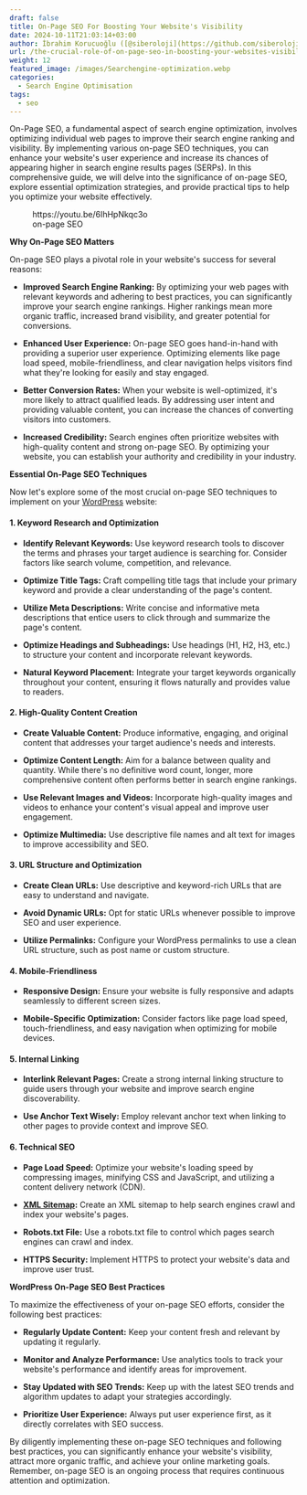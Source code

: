 ```yaml
---
draft: false
title: On-Page SEO For Boosting Your Website's Visibility
date: 2024-10-11T21:03:14+03:00
author: İbrahim Korucuoğlu ([@siberoloji](https://github.com/siberoloji))
url: /the-crucial-role-of-on-page-seo-in-boosting-your-websites-visibility/
weight: 12
featured_image: /images/Searchengine-optimization.webp
categories:
  - Search Engine Optimisation
tags:
  - seo
---
```



On-Page SEO, a fundamental aspect of search engine optimization, involves optimizing individual web pages to improve their search engine ranking and visibility. By implementing various on-page SEO techniques, you can enhance your website's user experience and increase its chances of appearing higher in search engine results pages (SERPs). In this comprehensive guide, we will delve into the significance of on-page SEO, explore essential optimization strategies, and provide practical tips to help you optimize your website effectively.


<!-- wp:embed {"url":"https://youtu.be/6IhHpNkqc3o","type":"video","providerNameSlug":"youtube","responsive":true,"className":"wp-embed-aspect-16-9 wp-has-aspect-ratio"} -->
<figure class="wp-block-embed is-type-video is-provider-youtube wp-block-embed-youtube wp-embed-aspect-16-9 wp-has-aspect-ratio"><div class="wp-block-embed__wrapper">
https://youtu.be/6IhHpNkqc3o
</div><figcaption class="wp-element-caption">on-page SEO</figcaption></figure>
<!-- /wp:embed -->


**Why On-Page SEO Matters**



On-page SEO plays a pivotal role in your website's success for several reasons:


* **Improved Search Engine Ranking:** By optimizing your web pages with relevant keywords and adhering to best practices, you can significantly improve your search engine rankings. Higher rankings mean more organic traffic, increased brand visibility, and greater potential for conversions.

* **Enhanced User Experience:** On-page SEO goes hand-in-hand with providing a superior user experience. Optimizing elements like page load speed, mobile-friendliness, and clear navigation helps visitors find what they're looking for easily and stay engaged.

* **Better Conversion Rates:** When your website is well-optimized, it's more likely to attract qualified leads. By addressing user intent and providing valuable content, you can increase the chances of converting visitors into customers.

* **Increased Credibility:** Search engines often prioritize websites with high-quality content and strong on-page SEO. By optimizing your website, you can establish your authority and credibility in your industry.




**Essential On-Page SEO Techniques**



Now let's explore some of the most crucial on-page SEO techniques to implement on your <a href="https://wordpress.com" target="_blank" rel="noopener" title="">WordPress</a> website:


#### **1. Keyword Research and Optimization**


* **Identify Relevant Keywords:** Use keyword research tools to discover the terms and phrases your target audience is searching for. Consider factors like search volume, competition, and relevance.

* **Optimize Title Tags:** Craft compelling title tags that include your primary keyword and provide a clear understanding of the page's content.

* **Utilize Meta Descriptions:** Write concise and informative meta descriptions that entice users to click through and summarize the page's content.

* **Optimize Headings and Subheadings:** Use headings (H1, H2, H3, etc.) to structure your content and incorporate relevant keywords.

* **Natural Keyword Placement:** Integrate your target keywords organically throughout your content, ensuring it flows naturally and provides value to readers.



#### **2. High-Quality Content Creation**


* **Create Valuable Content:** Produce informative, engaging, and original content that addresses your target audience's needs and interests.

* **Optimize Content Length:** Aim for a balance between quality and quantity. While there's no definitive word count, longer, more comprehensive content often performs better in search engine rankings.

* **Use Relevant Images and Videos:** Incorporate high-quality images and videos to enhance your content's visual appeal and improve user engagement.

* **Optimize Multimedia:** Use descriptive file names and alt text for images to improve accessibility and SEO.



#### **3. URL Structure and Optimization**


* **Create Clean URLs:** Use descriptive and keyword-rich URLs that are easy to understand and navigate.

* **Avoid Dynamic URLs:** Opt for static URLs whenever possible to improve SEO and user experience.

* **Utilize Permalinks:** Configure your WordPress permalinks to use a clean URL structure, such as post name or custom structure.



#### **4. Mobile-Friendliness**


* **Responsive Design:** Ensure your website is fully responsive and adapts seamlessly to different screen sizes.

* **Mobile-Specific Optimization:** Consider factors like page load speed, touch-friendliness, and easy navigation when optimizing for mobile devices.



#### **5. Internal Linking**


* **Interlink Relevant Pages:** Create a strong internal linking structure to guide users through your website and improve search engine discoverability.

* **Use Anchor Text Wisely:** Employ relevant anchor text when linking to other pages to provide context and improve SEO.



#### **6. Technical SEO**


* **Page Load Speed:** Optimize your website's loading speed by compressing images, minifying CSS and JavaScript, and utilizing a content delivery network (CDN).

* **<a href="https://www.siberoloji.com/xml-sitemaps-what-they-are-and-why-they-matter-for-seo/" target="_blank" rel="noopener" title="">XML Sitemap</a>:** Create an XML sitemap to help search engines crawl and index your website's pages.

* **Robots.txt File:** Use a robots.txt file to control which pages search engines can crawl and index.

* **HTTPS Security:** Implement HTTPS to protect your website's data and improve user trust.




**WordPress On-Page SEO Best Practices**



To maximize the effectiveness of your on-page SEO efforts, consider the following best practices:


* **Regularly Update Content:** Keep your content fresh and relevant by updating it regularly.

* **Monitor and Analyze Performance:** Use analytics tools to track your website's performance and identify areas for improvement.

* **Stay Updated with SEO Trends:** Keep up with the latest SEO trends and algorithm updates to adapt your strategies accordingly.

* **Prioritize User Experience:** Always put user experience first, as it directly correlates with SEO success.




By diligently implementing these on-page SEO techniques and following best practices, you can significantly enhance your website's visibility, attract more organic traffic, and achieve your online marketing goals. Remember, on-page SEO is an ongoing process that requires continuous attention and optimization.
